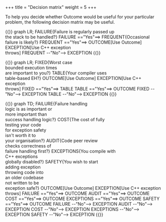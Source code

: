 +++
title = "Decision matrix"
weight = 5
+++

To help you decide whether Outcome would be useful for your particular problem, the
following decision matrix may be useful.

{{<mermaid>}}
graph LR;
    FAILURE{Failure is regularly passed up<br/>the stack to be handled?}
    FAILURE =="Yes"==> FREQUENT{Occasional failure is likely?}
    FREQUENT =="Yes"==> OUTCOME[Use Outcome]
    EXCEPTION[Use C++ exception<br/>throws]
    FREQUENT --"No"--> EXCEPTION
{{</mermaid>}}

{{<mermaid>}}
graph LR;
    FIXED{Worst case<br/>bounded execution times<br/>are important to you?}
    TABLE{Your compiler uses<br/>table-based EH?}
    OUTCOME[Use Outcome]
    EXCEPTION[Use C++ exception<br/>throws]
    FIXED =="Yes"==> TABLE
    TABLE =="Yes"==> OUTCOME
    FIXED --"No"--> EXCEPTION
    TABLE --"No"--> EXCEPTION
{{</mermaid>}}

{{<mermaid>}}
graph TD;
    FAILURE{Failure handling<br/>logic is as important or<br/>more important than<br/>success handling logic?}
    COST{The cost of fully<br/>testing your code<br/>for exception safety<br/>isn't worth it to<br/>your organisation?}
    AUDIT{Code peer review<br/>checks correctness of<br/>failure handling first?}
    EXCEPTIONS{You compile with<br/>C++ exceptions<br/>globally disabled?}
    SAFETY{You wish to start<br/>adding exception<br/>throwing code into<br/>an older codebase<br/>not written to be<br/>exception safe?}
    OUTCOME[Use Outcome]
    EXCEPTION[Use C++ exception<br/>throws]
    FAILURE =="Yes"==> OUTCOME
    AUDIT =="Yes"==> OUTCOME
    COST =="Yes"==> OUTCOME
    EXCEPTIONS =="Yes"==> OUTCOME
    SAFETY =="Yes"==> OUTCOME
    FAILURE --"No"--> EXCEPTION
    AUDIT --"No"--> EXCEPTION
    COST --"No"--> EXCEPTION
    EXCEPTIONS --"No"--> EXCEPTION
    SAFETY --"No"--> EXCEPTION
{{</mermaid>}}
